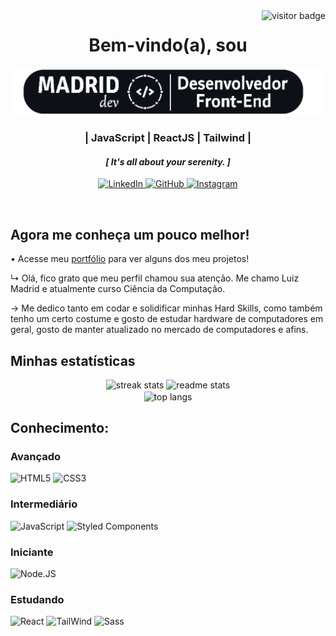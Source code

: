 <img align="right" src="https://visitor-badge.laobi.icu/badge?page_id=LuizMadrid.LuizMadrid$left_color=#ffffff$right_color=#262626" alt="visitor badge" />
<!-- ↓↓ ########## CABEÇARIO ########## ↓↓ -->

**<h1 align="center">Bem-vindo(a), sou</h1>**

<div align="center">
   <img width="600" src="images/LUIZ MADRID LOGO NOVO (letra branca) 2.png" />
   <br />
   <h3> | JavaScript | ReactJS | Tailwind | </h3>
</div>

<h4 align="center">
   <i>[ It's all about your serenity. ]</i>
</h4>

<!-- ↓↓ Links de Contato ↓↓ -->
<p align='center'>
   <a href="https://www.linkedin.com/in/luiz-madrid/" target="_blank">
      <img height="30" alt="LinkedIn" title="LinkedIn"
      src="https://www.vectorlogo.zone/logos/linkedin/linkedin-tile.svg">
   </a>
   <a href="https://github.com/LuizMadrid" target="_blank">
      <img height="30" alt="GitHub" title="GitHub"
      src="https://www.vectorlogo.zone/logos/github/github-tile.svg">
   </a>
   <a href="https://www.instagram.com/luixz.madrid/" target="_blank">
      <img height="30" alt="Instagram" title="Instagram"
      src="https://www.vectorlogo.zone/logos/instagram/instagram-icon.svg">
   </a>
</p>
<!-- ↑↑ Links de Contato ↑↑ -->

<!-- ↑↑ ########## CABEÇARIO ########## ↑↑ -->

<!-- ===========XXX=========== -->

<br />

**<h2> Agora me conheça um pouco melhor! </h2>**

• Acesse meu [portfólio](https://luizmadrid.github.io) para ver alguns dos meu projetos!

↳ Olá, fico grato que meu perfil chamou sua atenção. Me chamo Luiz Madrid e atualmente curso Ciência da Computação.

→ Me dedico tanto em codar e solidificar minhas Hard Skills, como também tenho um certo costume e gosto de estudar hardware de computadores em geral, gosto de manter atualizado no mercado de computadores e afins.

**<h2>Minhas estatísticas</h2>**

<div align=center>
  <img width=410 src="https://streak-stats.demolab.com/?user=LuizMadrid&count_private=true&theme=apprentice&border_radius=10" alt="streak stats"/>
  <img width=390 src="https://github-readme-stats.vercel.app/api?username=LuizMadrid&show_icons=true&theme=apprentice&rank_icon&border_radius=10" alt="readme stats" />
  <br/>
  <img width=325 align="center" src="https://github-readme-stats.vercel.app/api/top-langs/?username=LuizMadrid&hide=HTML&langs_count=8&layout=compact&theme=apprentice&border_radius=10&size_weight=0.5&count_weight=0.5&exclude_repo=github-readme-stats" alt="top langs" />
</div>

**<h2> Conhecimento:</h2>**

**<h3>Avançado</h3>**

<img height="40" title="HTML5" 
   src="https://www.vectorlogo.zone/logos/w3_html5/w3_html5-icon.svg">
<img height="40" title="CSS3" 
   src="https://www.vectorlogo.zone/logos/w3_css/w3_css-icon.svg">

**<h3>Intermediário</h3>**

<img height="40" title="JavaScript" 
   src="https://upload.vectorlogo.zone/logos/javascript/images/239ec8a4-163e-4792-83b6-3f6d96911757.svg">
<img height="40" title="Styled Components" 
   src="https://upload.vectorlogo.zone/logos/styled-components/images/5f59240a-d7b6-4314-bba8-0e799745b69c.svg">

**<h3>Iniciante</h3>**

<img height="40" title="Node.JS" 
   src="https://www.vectorlogo.zone/logos/nodejs/nodejs-icon.svg">

**<h3>Estudando</h3>**

<img height="40" title="React" 
   src="https://www.vectorlogo.zone/logos/reactjs/reactjs-icon.svg">
<img height="40" title="TailWind" 
   src="https://www.vectorlogo.zone/logos/tailwindcss/tailwindcss-icon.svg">
<img height="40" title="Sass" 
   src="https://www.vectorlogo.zone/logos/sass-lang/sass-lang-icon.svg">
